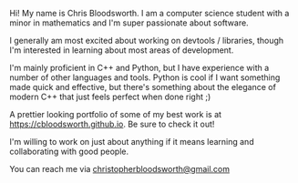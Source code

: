 Hi! My name is Chris Bloodsworth. I am a computer science student with a minor in mathematics and I'm super passionate about software.

I generally am most excited about working on devtools / libraries, though I'm interested in learning about most areas of development.

I'm mainly proficient in C++ and Python, but I have experience with a number of other languages and tools. 
Python is cool if I want something made quick and effective, but there's something about the elegance of modern C++ that just feels perfect when done right ;)

A prettier looking portfolio of some of my best work is at https://cbloodsworth.github.io. Be sure to check it out!

I'm willing to work on just about anything if it means learning and collaborating with good people.

You can reach me via christopherbloodsworth@gmail.com

<!---
cbloodsworth/cbloodsworth is a ✨ special ✨ repository because its `README.md` (this file) appears on your GitHub profile.
You can click the Preview link to take a look at your changes.
--->
